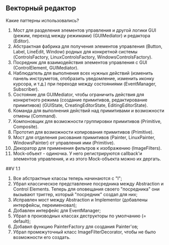 ## Векторный редактор

Какие паттерны использовались?

1. Мост для разделения элементов управления и другой логики GUI (режим, переход между режимами) (GUIMediator) и редактора (Editor).
2. Абстрактная фабрика для получения элементов управления (Button, Label, LineEdit, Window) родных для конкретной системы (ControlsFactory, LinuxControlsFactory, WindowsControlsFactory).
3. Посредник для взаимодействия элементов управления с GUI (ControlElement, GUIMediator).
4. Наблюдатель для выполнения всех нужных действий (изменить панель инструметов, отобразить уведомление, изменить иконку курсора, и т.д.) при переходе между состояниями (EventManager, Subscriber).
5. Состояние для GUIMediator, чтобы ограничить действия для конкретного режима (создание примитивов, редактирование примитивов) (GUIState, CreatingEditorState, EditingEditorState).
6. Команда для выполнения действий над примитивами и возможности отмены (Command).
7. Компоновщик для возможности группировки примитивов (Primitive, Composite).
8. Прототип для возможности копирования примитивов (Primitive).
9. Мост для отделения рисования примитивов (Painter, LinuxPainter, WindowsPainter) от управления ими (Primitive).
10. Декоратор для применения фильтров к изображению (ImageFilters).
11. Mock-объект - одиночка. У него регистрируются callback'и элементов управления, и из этого Mock-объекта можно их дергать.

##V 1.1

1. Все абстрактные классы теперь начинаются с "I";
2. Убрал классическое представление посредника между Abstraction и Control Elements. Теперь для оповещания своего "посредника" они вызывают триггер, который "посредник" создал для них;
3. Исправлен мост между Abstraction и Implementor (добавлены интерфейсы, переименовал);
4. Добавлен интерфейс для EventManager;
5. Убрал в производных классах деструкторы по умолчанию (= default);
6. Добавил функцию PainterFactory для создания Painter'ов;
7. Убрал промежуточный класс ImageFilterDecorator, чтобы не было возможности его создать.